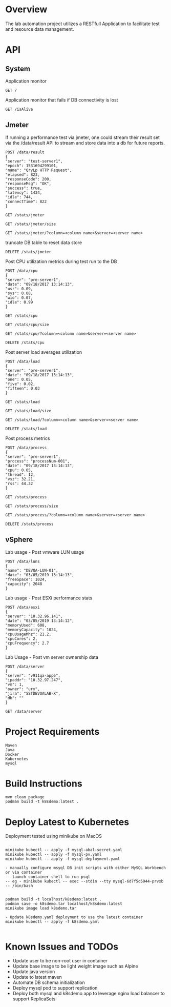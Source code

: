 # Overview
The lab automation project utilizes a RESTfull Application to facilitate test and resource data management.

# API

## System
Application monitor

```
GET /
```

Application monitor that fails if DB connectivity is lost

```
GET /isAlive
```

## Jmeter 

If running a performance test via jmeter, one could stream their result set via the /data/result API to stream and store data into a db for future reports.

```
POST /data/result
{
"server": "test-server1",
"epoch": 1531694299101,
"name": "QryLp HTTP Request",
"elapsed": 823,
"responseCode": 200,
"responseMsg": "OK",
"success": true,
"latency": 1434,
"idle": 744,
"connectTime": 822
}
```


```
GET /stats/jmeter
```

```
GET /stats/jmeter/size
```

```
GET /stats/jmeter/?column=<column name>&server=<server name>
```

truncate DB table to reset data store

```
DELETE /stats/jmeter
```

Post CPU utilization metrics during test run to the DB 

```
POST /data/cpu
{
"server": "pre-server1",
"date": "09/18/2017 13:14:13",
"usr": 0.09,
"sys": 0.08,
"wio": 0.07,
"idle": 0.99
}
```


```
GET /stats/cpu
```

```
GET /stats/cpu/size
```

```
GET /stats/cpu/?column=<column name>&server=<server name>
```

```
DELETE /stats/cpu
```

Post server load averages utilization 

```
POST /data/load
{
"server": "pre-server1",
"date": "09/18/2017 13:14:13",
"one": 0.05,
"five": 0.02,
"fifteen": 0.03
}
```


```
GET /stats/load
```

```
GET /stats/load/size
```

```
GET /stats/load/?column=<column name>&server=<server name>
```

```
DELETE /stats/load
```

Post process metrics 

```
POST /data/process
{
"server": "pre-server1",
"process": "processNum-001",
"date": "09/18/2017 13:14:13",
"cpu": 0.05,
"thread": 12,
"vsz": 32.21,
"rss": 44.32
}
```

```
GET /stats/process
```

```
GET /stats/process/size
```

```
GET /stats/process/?column=<column name>&server=<server name>
```

```
DELETE /stats/process
```

## vSphere
Lab usage - Post vmware LUN usage 


```
POST /data/luns
{
"name": "DEVQA-LUN-01",
"date": "03/05/2019 13:14:13",
"freeSpace": 1024,
"capacity": 2048
}
```

Lab usage - Post ESXi performance stats

```
POST /data/esxi
{
"server": "10.32.96.141",
"date": "03/05/2019 13:14:12",
"memoryUsed": 608,
"memoryCapacity": 1024,
"cpuUsageMhz": 21.2,
"cpuCores": 2,
"cpuFrequency": 2.7
}
```

Lab Usage - Post vm server ownership data 

```
POST /data/server
{
"server": "v911qa-app6",
"ipaddr": "10.32.97.247",
"vm": 1,
"owner": "ury",
"jira": "SSTDEVQALAB-X",
"db": ""
}
```

```
GET /data/server
```

# Project Requirements

``` 
Maven
Java
Docker
Kubernetes
mysql 
```

# Build Instructions

```
mvn clean package
podman build -t k8sdemo:latest .
```

# Deploy Latest to Kubernetes

Deployment tested using minikube on MacOS

```

minikube kubectl -- apply -f mysql-abal-secret.yaml
minikube kubectl -- apply -f mysql-pv.yaml
minikube kubectl -- apply -f mysql-deployment.yaml

- manually configure msyql DB init scripts with either MySQL Workbench or via container
-- launch container shell to run psql
-- eg - minikube kubectl -- exec --stdin --tty mysql-6d7f5d5944-prvxb -- /bin/bash


podman build -t localhost/k8sdemo:latest .
podman save -o k8sdemo.tar localhost/k8sdemo:latest
minikube image load k8sdemo.tar

- Update k8sdemo.yaml deployment to use the latest container
minikube kubectl -- apply -f k8sdemo.yaml


```

# Known Issues and TODOs

* Update user to be non-root user in container
* Update base image to be light weight image such as Alpine
* Update java version
* Update to latest maven
* Automate DB schema initialization
* Deploy mysql pod to support replication
* Deploy both mysql and k8sdemo app to leverage nginx load balancer to support ReplicaSets

